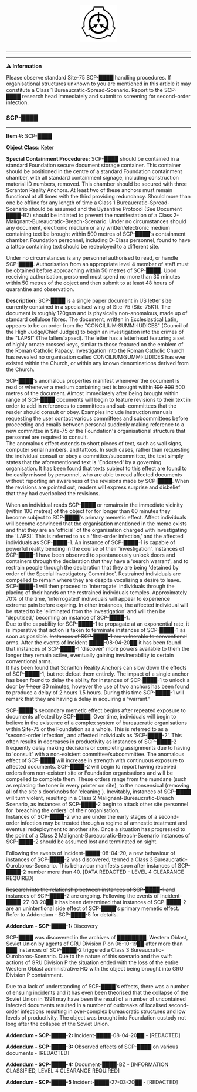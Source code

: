 <html>
<head>
<link rel="stylesheet" href="stylesheet.css">
</head>
<body>
<h1><div style="text-align: center;">
<img src="Resources/Logo_of_the_SCP_Foundation.svg" alt="SCP Emblem" style="width:20%"/>
</div></h1>

***
***
<div class="alert">
  ⚠<strong> Information</strong>

Please observe standard Site-75 SCP-████ handling procedures. If organisational structures unknown to you are mentioned in this article it may constitute a Class 1 Bureaucratic-Spread-Scenario. Report to the SCP-████ research head immediately and submit to screening for second-order infection.
</div>

### SCP-████

***
**Item #:** SCP-████

**Object Class:** Keter

**Special Containment Procedures:** SCP-████ should be contained in a standard Foundation secure document storage container. This container should be positioned in the centre of a standard Foundation containment chamber, with all standard containment signage, including construction material ID numbers, removed. This chamber should be secured with three Scranton Reality Anchors. At least two of these anchors must remain functional at all times with the third providing redundancy. Should more than one be offline for any length of time a Class 1 Bureaucratic-Spread-Scenario should be assumed and the Byzantine Protocol (See Document ████-BZ) should be initiated to prevent the manifestation of a Class 2-Malignant-Bureaucratic-Breach-Scenario. Under no circumstances should any document, electronic medium or any written/electronic medium containing text be brought within 500 metres of SCP-████'s containment chamber. Foundation personnel, including D-Class personnel, found to have a tattoo containing text should be redeployed to a different site.

Under no circumstances is any personnel authorised to read, or handle SCP-████. Authorisation from an appropriate level 4 member of staff must be obtained before approaching within 50 metres of SCP-████. Upon receiving authorisation, personnel must spend no more than 30 minutes within 50 metres of the object and then submit to at least 48 hours of quarantine and observation.

**Description:** SCP-████ is a single paper document in US letter size currently contained in a specialised wing of Site-75 (Site-75K1). The document is roughly 120gsm and is physically non-anomalous, made up of standard cellulose fibres. The document, written in Ecclesiastical Latin, appears to be an order from the "CONCILIUM·SUMMI·IUDICES" (Council of the High Judge/Chief Judges) to begin an investigation into the crimes of the "LAPSI" (The fallen/lapsed). The letter has a letterhead featuring a set of highly ornate crossed keys, similar to those featured on the emblem of the Roman Catholic Papacy. Investigation into the Roman Catholic Church has revealed no organisation called CONCILIUM·SUMMI·IUDICES has ever existed within the Church, or within any known denominations derived from the Church.

SCP-████'s anomalous properties manifest whenever the document is read or whenever a medium containing text is brought within ~~100~~ ~~300~~ 500 metres of the document. Almost immediately after being brought within range of SCP-████ documents will begin to feature revisions to their text in order to add in references to committees and sub-committees that the reader should consult or obey. Examples include instruction manuals requesting the user contact various committees and subcommittees before proceeding and emails between personal suddenly making reference to a new committee in Site-75 or the Foundation's organisational structure that personnel are required to consult. <br>The anomalous effect extends to short pieces of text, such as wall signs, computer serial numbers, and tattoos. In such cases, rather than requesting the individual consult or obey a committee/subcommittee, the text simply states that the aforementioned text is 'Endorsed' by a governing organisation. It has been found that texts subject to this effect are found to be easily missed by personnel, who are able to read affected documents without reporting an awareness of the revisions made by SCP-████. When the revisions are pointed out, readers will express surprise and disbelief that they had overlooked the revisions.

When an individual reads SCP-████ or remains in the immediate vicinity (within 100 metres) of the object for for longer than 60 minutes they become subject to SCP-████'s primary memetic effect. Affect individuals will become convinced that the organisation mentioned in the memo exists and that they are an 'official' of the organisation charged with investigating the 'LAPSI'. This is referred to as a 'first-order infection,' and the affected individuals as SCP-████-1. An instance of SCP-████-1 is capable of powerful reality bending in the course of their 'investigation'. Instances of SCP-████-1 have been observed to spontaneously unlock doors and containers through the declaration that they have a 'search warrant', and to restrain people through the declaration that they are being 'detained by order of the Special Investigatory Committee'. Restrained individuals are compelled to remain where they are despite vocalising a desire to leave. SCP-████-1 will then proceed to 'interrogate' individuals through the placing of their hands on the restrained individuals temples. Approximately 70% of the time, 'interrogated' individuals will appear to experience extreme pain before expiring. In other instances, the affected individual will be stated to be 'eliminated from the investigation' and will then be 'deputised,' becoming an instance of SCP-████-1. <br>Due to the capability for SCP-████-1 to propagate at an exponential rate, it is imperative that action is taken to terminate instances of SCP-████-1 as soon as possible. ~~Instances of SCP-████-1 are vulnerable to conventional arms~~. After the events of Incident-████-08-04-20██ it has been found that instances of SCP-████-1 'discover' more powers available to them the longer they remain active, eventually gaining invulnerability to certain conventional arms. <br>It has been found that Scranton Reality Anchors can slow down the effects of SCP-████-1, but not defeat them entirely. The impact of a single anchor has been found to delay the ability for instances of SCP-████-1 to unlock a door by ~~1 hour~~ 30 minutes, however the use of two anchors has been found to produce a delay of ~~2 hours~~ 1.5 hours. During this time SCP-████-1 will remark that they are having a delay in acquiring a 'warrant.'

SCP-████'s secondary memetic effect begins after repeated exposure to documents affected by SCP-████. Over time, individuals will begin to believe in the existence of a complex system of bureaucratic organisations within Site-75 or the Foundation as a whole. This is referred to as a 'second-order infection', and affected individuals as 'SCP-████-2'. This often results in decreases in productivity as instances of SCP-████-2 frequently delay making decisions or completing assignments due to having to 'consult' with a non-existent committee/subcommittee. The anomalous effect of SCP-████ will increase in strength with continuous exposure to affected documents. SCP-████-2 will begin to report having received orders from non-existent site or Foundation organisations and will be compelled to complete them. These orders range from the mundane (such as replacing the toner in every printer on site), to the nonsensical (removing all of the site's doorknobs for 'cleaning'). Inevitably, instances of SCP-████ will turn violent, resulting in a Class 2 Malignant-Bureaucratic-Breach Scenario, as instances of SCP-████-2 begin to attack other site personnel for 'breaching the orders' of their organisation. <br>Instances of SCP-████-2 who are under the early stages of a second-order infection may be treated through a regime of amnestic treatment and eventual redeployment to another site. Once a situation has progressed to the point of a Class 2 Malignant-Bureaucratic-Breach-Scenario instances of SCP-████-2 should be assumed lost and terminated on sight.

Following the events of Incident-████-08-04-20, a new behaviour of instances of SCP-████-2 was discovered, termed a Class 3 Bureaucratic-Ouroboros-Scenario. This behaviour manifests soon after instances of SCP-████-2 number more than 40. [DATA REDACTED - LEVEL 4 CLEARANCE REQUIRED]

~~Research into the relationship between instances of SCP-████-1 and instances of SCP-████-2 are ongoing.~~ Following the events of Incident-████-27-03-20██ it has been determined that instances of SCP-████-2 are an unintentional side effect of SCP-████'s primary memetic effect. Refer to Addendum - SCP-████-5 for details.

**Addendum - SCP-████-1:** Discovery

SCP-████ was discovered in the archives of ████████, Western Oblast, Soviet Union by agents of GRU Division P on 06-10-19██ after more than ███ instances of SCP-████-2 triggered a Class 3 Bureaucratic-Ouroboros-Scenario. Due to the nature of this scenario and the swift actions of GRU Division P the situation ended with the loss of the entire Western Oblast administrative HQ with the object being brought into GRU Division P containment.

 Due to a lack of understanding of SCP-████'s effects, there was a number of ensuing incidents and it has even been theorised that the collapse of the Soviet Union in 1991 may have been the result of a number of uncontained infected documents resulted in a number of outbreaks of localised second-order infections resulting in over-complex bureaucratic structures and low levels of productivity. The object was brought into Foundation custody not long after the collapse of the Soviet Union.

**Addendum - SCP-████-2:** Incident-████-08-04-20██ - [REDACTED]

**Addendum - SCP-████-3:** Observed effects of SCP-████ on various documents - [REDACTED]

**Addendum - SCP-████-4:** Document-████-BZ - [INFORMATION CLASSIFIED, LEVEL 4 CLEARANCE REQUIRED]

**Addendum - SCP-████-5** Incident-████-27-03-20██ - [REDACTED]

</body>
</html>

